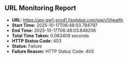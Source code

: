 ## URL Monitoring Report

- **URL:** https://api-gw1-prod1.fisglobal.com/gw/v1/health
- **Start Time:** 2025-10-17T06:48:03.784797
- **End Time:** 2025-10-17T06:48:03.848206
- **Total Time Taken:** 0.063409 seconds
- **HTTP Status Code:** 403
- **Status:** Failure
- **Failure Reason:** HTTP Status Code: 403
